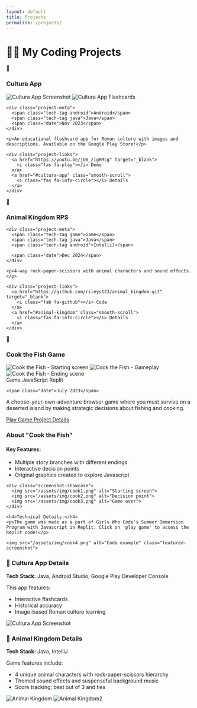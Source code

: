 ```yaml
---
layout: default
title: Projects
permalink: /projects/
---
```


# 👩‍💻 My Coding Projects

<div class="projects-grid">
  <!-- Project 1 -->
  <div class="project-card">
    <div class="project-header">
      <span class="emoji-icon">📱</span>
      <h3>Cultura App</h3>
    </div>
    
 <div class="project-screenshot-container">
    <img src="/assets/img/cultura1.png" alt="Cultura App Screenshot" loading="lazy">
    <img src="/assets/img/cultura.png" alt="Cultura App Flashcards" loading="lazy">
  </div>
    
    <div class="project-meta">
      <span class="tech-tag android">Android</span>
      <span class="tech-tag java">Java</span>
      <span class="date">Nov 2023</span>
    </div>
    
    <p>An educational flashcard app for Roman culture with images and descriptions. Available on the Google Play Store!</p>
    
    <div class="project-links">
      <a href="https://youtu.be/jO6_zigRMcg" target="_blank">
        <i class="fas fa-play"></i> Demo
      </a>
      <a href="#cultura-app" class="smooth-scroll">
        <i class="fas fa-info-circle"></i> Details
      </a>
    </div>
  </div>

  <!-- Project 2 -->
  <div class="project-card">
    <div class="project-header">
      <span class="emoji-icon">🐯</span>
      <h3>Animal Kingdom RPS</h3>
    </div>
    
    <div class="project-meta">
      <span class="tech-tag game">Game</span>
      <span class="tech-tag java">Java</span>
      <span class="tech-tag android">IntelliJ</span>

      <span class="date">Dec 2024</span>
    </div>
    
    <p>4-way rock-paper-scissors with animal characters and sound effects.</p>
    
    <div class="project-links">
      <a href="https://github.com/rileys123/animal_kingdom.git" target="_blank">
        <i class="fab fa-github"></i> Code
      </a>
      <a href="#animal-kingdom" class="smooth-scroll">
        <i class="fas fa-info-circle"></i> Details
      </a>
    </div>
  </div>

<div class="project-card" id="cook-the-fish">
  <div class="project-header">
    <span class="emoji-icon">🎣</span>
    <h3>Cook the Fish Game</h3>
  </div>

  <!-- Screenshot Gallery -->
  <div class="project-screenshot-container">
    <img src="/assets/img/cook1.png" alt="Cook the Fish - Starting screen" loading="lazy">
    <img src="/assets/img/cook2.png" alt="Cook the Fish - Gameplay" loading="lazy">
    <img src="/assets/img/cook3.png" alt="Cook the Fish - Ending scene" loading="lazy">
  </div>

  <div class="project-meta">
    <span class="tech-tag game">Game</span>
    <span class="tech-tag java">JavaScript</span>
    <span class="tech-tag android">Replit</span>

    <span class="date">July 2023</span>
  </div>

  <p>A choose-your-own-adventure browser game where you must survive on a deserted island by making strategic decisions about fishing and cooking.</p>

  <div class="project-links">
    <a href="https://replit.com/@rosalinalina100/CYOA-Game-Riley-S?v=1" target="_blank" rel="noopener">
      <i class="fas fa-gamepad"></i> Play Game
    </a>
    <a href="#cook-the-fish-details" class="details-link">
      <i class="fas fa-info-circle"></i> Project Details
    </a>
  </div>
</div>

<!-- cook the fish Details Section -->
<div id="cook-the-fish-details" class="project-details">
  <h3>About "Cook the Fish"</h3>
  
  <div class="details-content">
    <h4>Key Features:</h4>
    <ul>
      <li>Multiple story branches with different endings</li>
      <li>Interactive decision points</li>
      <li>Original graphics created to explore Javascript</li>
    </ul>
    
    <div class="screenshot-showcase">
      <img src="/assets/img/cook1.png" alt="Starting screen">
      <img src="/assets/img/cook2.png" alt="Decision point">
      <img src="/assets/img/cook3.png" alt="Game over">
    </div>
    
    <h4>Technical Details:</h4>
    <p>The game was made as a part of Girls Who Code's Summer Immersion Program with Javascript in Replit. Click on 'play game' to access the Replit code!</p>
    
    <img src="/assets/img/cook4.png" alt="Code example" class="featured-screenshot">
  </div>
</div>

  <!-- Project Details Sections -->
  <div id="cultura-app" class="project-details">
    <h3>📱 Cultura App Details</h3>
    <p><strong>Tech Stack:</strong> Java, Android Studio, Google Play Developer Console</p>
    <p>This app features:</p>
    <ul>
      <li>Interactive flashcards</li>
      <li>Historical accuracy</li>
      <li>Image-based Roman culture learning</li>
    </ul>
    <img src="/assets/img/cultura.png" alt="Cultura App Screenshot" class="project-screenshot">
  </div>

  <div id="animal-kingdom" class="project-details">
    <h3>🐯 Animal Kingdom Details</h3>
    <p><strong>Tech Stack:</strong> Java, IntelliJ</p>
    <p>Game features include:</p>
    <ul>
      <li>4 unique animal characters with rock-paper-scissors hierarchy</li>
      <li>Themed sound effects and suspenseful background music</li>
      <li>Score tracking; best out of 3 and ties</li>
    </ul>
    <img src="/assets/img/animal.png" alt="Animal Kingdom" class="project-screenshot">
    <img src="/assets/img/animal2.png" alt="Animal Kingdom2" class="project-screenshot">
  </div>
</div>
